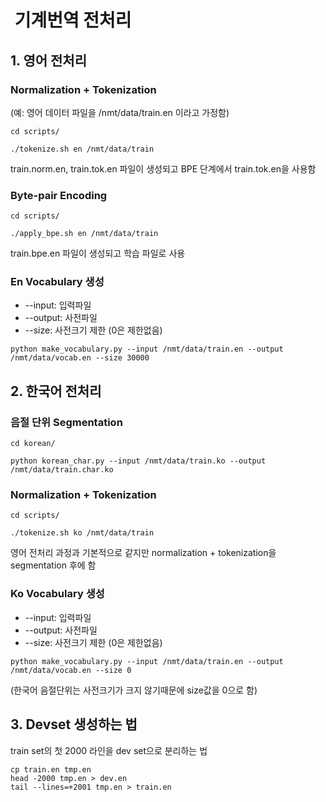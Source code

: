#  기계번역 전처리

## 1. 영어 전처리

### Normalization + Tokenization
  
(예: 영어 데이터 파일을 /nmt/data/train.en 이라고 가정함)
```
cd scripts/
```
```
./tokenize.sh en /nmt/data/train
```
train.norm.en, train.tok.en 파일이 생성되고 BPE 단계에서 train.tok.en을 사용함
   	
### Byte-pair Encoding

```
cd scripts/
```
```
./apply_bpe.sh en /nmt/data/train
```
train.bpe.en 파일이 생성되고 학습 파일로 사용

### En Vocabulary 생성

  * --input: 입력파일
  * --output: 사전파일
  * --size: 사전크기 제한 (0은 제한없음)
  
```
python make_vocabulary.py --input /nmt/data/train.en --output /nmt/data/vocab.en --size 30000
```

## 2. 한국어 전처리

### 음절 단위 Segmentation

```
cd korean/
```
```
python korean_char.py --input /nmt/data/train.ko --output /nmt/data/train.char.ko
```

### Normalization + Tokenization

```
cd scripts/
```
```
./tokenize.sh ko /nmt/data/train
```
영어 전처리 과정과 기본적으로 같지만 normalization + tokenization을 segmentation 후에 함

### Ko Vocabulary 생성

  * --input: 입력파일
  * --output: 사전파일
  * --size: 사전크기 제한 (0은 제한없음)
  
```
python make_vocabulary.py --input /nmt/data/train.en --output /nmt/data/vocab.en --size 0
```
(한국어 음절단위는 사전크기가 크지 않기때문에 size값을 0으로 함)


## 3. Devset 생성하는 법

train set의 첫 2000 라인을 dev set으로 분리하는 법
```
cp train.en tmp.en
head -2000 tmp.en > dev.en
tail --lines=+2001 tmp.en > train.en
```
